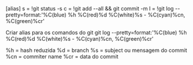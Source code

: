 [alias]
	s = !git status -s
	c = !git add --all && git commit -m
	l = !git log --pretty=format:'%C(blue) %h %C(red)%d %C(white)%s - %C(cyan)%cn, %C(green)%cr'

Criar alias para os comandos do git
git log --pretty=format:'%C(blue) %h %C(red)%d %C(white)%s - %C(cyan)%cn, %C(green)%cr'

%h = hash reduzida
%d = branch
%s = subject ou mensagem do commit
%cn = commiter name
%cr = data do commit
